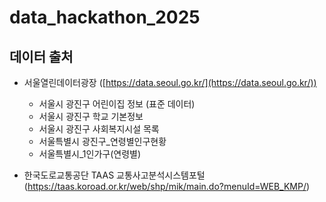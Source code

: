 # data_hackathon_2025
 
 ## 데이터 출처

- 서울열린데이터광장 ([https://data.seoul.go.kr/](https://data.seoul.go.kr/))
  - 서울시 광진구 어린이집 정보 (표준 데이터)
  - 서울시 광진구 학교 기본정보
  - 서울시 광진구 사회복지시설 목록
  - 서울특별시 광진구_연령별인구현황
  - 서울특별시_1인가구(연령별) 
  
- 한국도로교통공단 TAAS 교통사고분석시스템포털 (https://taas.koroad.or.kr/web/shp/mik/main.do?menuId=WEB_KMP/)
